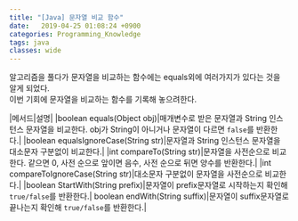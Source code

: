 ```yaml
---
title: "[Java] 문자열 비교 함수"
date:   2019-04-25 01:08:24 +0900
categories: Programming_Knowledge
tags: java
classes: wide
---
```


알고리즘을 풀다가 문자열을 비교하는 함수에는 equals외에 여러가지가 있다는 것을 알게 되었다.  
이번 기회에 문자열을 비교하는 함수를 기록해 놓으려한다.  
  
|메서드|설명|
|boolean equals(Object obj)|매개변수로 받은 문자열과 String 인스턴스 문자열을 비교한다. obj가 String이 아니거나 문자열이 다르면 `false`를 반환한다.|
|boolean equalsIgnoreCase(String str)|문자열과 String 인스턴스 문자열을 대소문자 구분없이 비교한다.|
|int compareTo(String str)|문자열을 사전순으로 비교한다. 같으면 0, 사전 순으로 앞이면 음수, 사전 순으로 뒤면 양수를 반환한다.|
|int compareToIgnoreCase(String str)|대소문자 구분없이 문자열을 사전순으로 비교한다.|
|boolean StartWith(String prefix)|문자열이 prefix문자열로 시작하는지 확인해 `true/false`를 반환한다.|
boolean endWith(String suffix)|문자열이 suffix문자열로 끝나는지 확인해 `true/false`를 반환한다.|